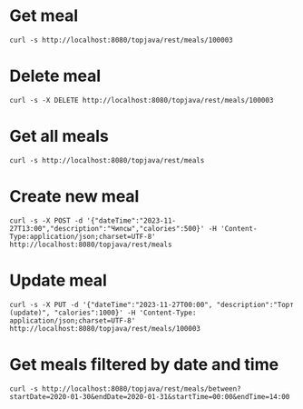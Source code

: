 # Get meal
`curl -s http://localhost:8080/topjava/rest/meals/100003`

 # Delete meal
`curl -s -X DELETE http://localhost:8080/topjava/rest/meals/100003`

# Get all meals
`curl -s http://localhost:8080/topjava/rest/meals`

# Create new meal
`curl -s -X POST -d '{"dateTime":"2023-11-27T13:00","description":"Чипсы","calories":500}' -H 'Content-Type:application/json;charset=UTF-8' http://localhost:8080/topjava/rest/meals`

# Update meal
`curl -s -X PUT -d '{"dateTime":"2023-11-27T00:00", "description":"Торт (update)", "calories":1000}' -H 'Content-Type: application/json;charset=UTF-8' http://localhost:8080/topjava/rest/meals/100003`

# Get meals filtered by date and time
`curl -s http://localhost:8080/topjava/rest/meals/between?startDate=2020-01-30&endDate=2020-01-31&startTime=00:00&endTime=14:00`
